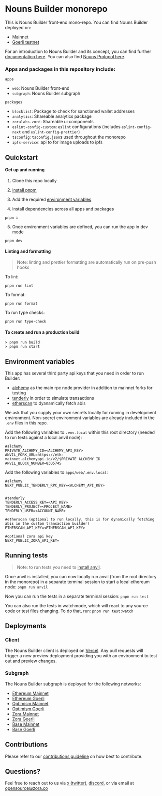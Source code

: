 # Nouns Builder monorepo

This is Nouns Builder front-end mono-repo. You can find Nouns Builder deployed on:

- [Mainnet](//nouns.build)
- [Goerli testnet](//testnet.nouns.build)

For an introduction to Nouns Builder and its concept, you can find further [documentation here](https://docs.zora.co/docs/smart-contracts/nouns-builder/intro). You can also find [Nouns Protocol here](https://github.com/ourzora/nouns-protocol).

### Apps and packages in this repository include:

`apps`

- `web`: Nouns Builder front-end
- `subgraph`: Nouns Builder subgraph

`packages`

- `blocklist`: Package to check for sanctioned wallet addresses
- `analytics`: Shareable analytics package
- `zoralabs-zord`: Shareable ui components
- `eslint-config-custom`: `eslint` configurations (includes `eslint-config-next` and `eslint-config-prettier`)
- `tsconfig`: `tsconfig.json`s used throughout the monorepo
- `ipfs-service`: api to for image uploads to ipfs

## Quickstart

#### Get up and running

1. Clone this repo locally
2. [Install pnpm](https://pnpm.io/installation#using-corepack)

3. Add the required [environment variables](#environment-variables)

4. Install dependencies across all apps and packages

```
pnpm i
```

5. Once environment variables are defined, you can run the app in dev mode

```
pnpm dev
```

#### Linting and formatting

> Note: linting and prettier formatting are automatically run on pre-push hooks

To lint:

```
pnpm run lint
```

To format:

```
pnpm run format
```

To run type checks:

```
pnpm run type-check
```

#### To create and run a production build

```
> pnpm run build
> pnpm run start
```

## Environment variables

This app has several third party api keys that you need in order to run Builder:

- [alchemy](https://www.alchemy.com/) as the main rpc node provider in addition to mainnet forks for testing
- [tenderly](https://docs.tenderly.co/simulations-and-forks/simulation-api) in order to simulate transactions
- [etherscan](https://docs.etherscan.io/api-endpoints/contracts) to dyanamically fetch abis

We ask that you supply your own secrets locally for running in development environment. Non-secret environment variables are already included in the `.env` files in this repo.

Add the following variables to `.env.local` within this root directory (needed to run tests against a local anvil node):

```
#alchemy
PRIVATE_ALCHEMY_ID=<ALCHEMY_API_KEY>
ANVIL_FORK_URL=https://eth-mainnet.alchemyapi.io/v2/$PRIVATE_ALCHEMY_ID
ANVIL_BLOCK_NUMBER=8305745
```

Add the following variables to `apps/web/.env.local`:

```
#alchemy
NEXT_PUBLIC_TENDERLY_RPC_KEY=<ALCHEMY_API_KEY>


#tenderly
TENDERLY_ACCESS_KEY=<API_KEY>
TENDERLY_PROJECT=<PROJECT_NAME>
TENDERLY_USER=<ACCOUNT_NAME>

#etherscan (optional to run locally, this is for dynamically fetching abis in the custom transaction builder)
ETHERSCAN_API_KEY=<ETHERSCAN_API_KEY>

#optional zora api key
NEXT_PUBLIC_ZORA_API_KEY=
```

## Running tests

> Note: to run tests you need to [install anvil](https://github.com/foundry-rs/foundry/tree/master/crates/anvil).

Once anvil is installed, you can now locally run anvil (from the root directory in the monorepo) in a separate terminal session to start a local ethereum node:
`pnpm run anvil`

Now you can run the tests in a separate terminal session:
`pnpm run test`

You can also run the tests in watchmode, which will react to any source code or test files changing. To do that, run:
`pnpm run test:watch`

## Deployments

### Client

The Nouns Builder client is deployed on [Vercel](https://vercel.com/). Any pull requests will trigger a new preview deployment providing you with an environment to test out and preview changes.

### Subgraph

The Nouns Builder subgraph is deployed for the following networks:

- [Ethereum Mainnet](https://api.thegraph.com/subgraphs/name/neokry/nouns-builder-mainnet)
- [Ethereum Goerli](https://api.thegraph.com/subgraphs/name/neokry/nouns-builder-goerli)
- [Optimism Mainnet](https://api.thegraph.com/subgraphs/name/neokry/noun-builder-optimism-mainnet)
- [Optimism Goerli](https://api.thegraph.com/subgraphs/name/neokry/nouns-builder-optimism-goerli)
- [Zora Mainnet](https://api.goldsky.com/api/public/project_clkk1ucdyf6ak38svcatie9tf/subgraphs/nouns-builder-zora-mainnet/stable/gn)
- [Zora Goerli](https://api.goldsky.com/api/public/project_clkk1ucdyf6ak38svcatie9tf/subgraphs/nouns-builder-zora-testnet/stable/gn)
- [Base Mainnet](https://api.goldsky.com/api/public/project_clkk1ucdyf6ak38svcatie9tf/subgraphs/nouns-builder-base-mainnet/stable/g)
- [Base Goerli](https://api.studio.thegraph.com/query/49279/nouns-builder-base-goerli/version/latest)

## Contributions

Please refer to our [contributions guideline](/.github/contributing.md) on how best to contribute.

## Questions?

Feel free to reach out to us via [x (twitter)](https://x.com/nounsbuilder), [discord](https://discord.gg/JpMKps2W), or via email at <opensource@zora.co>
